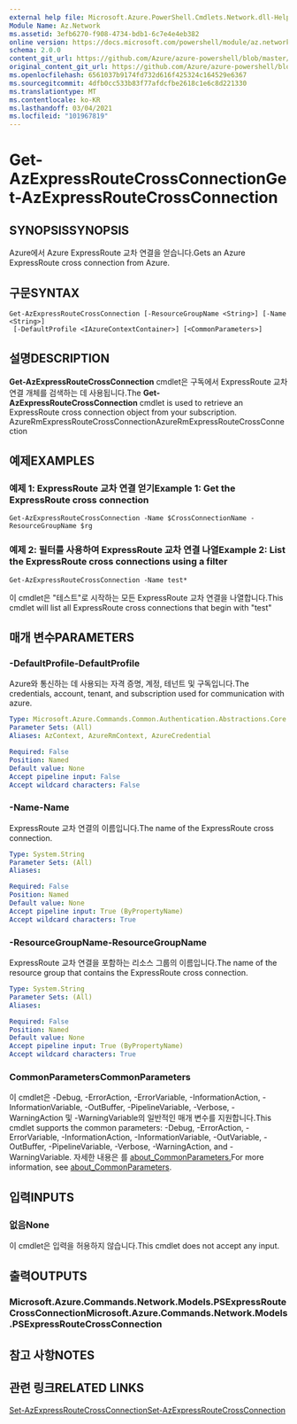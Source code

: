 ```yaml
---
external help file: Microsoft.Azure.PowerShell.Cmdlets.Network.dll-Help.xml
Module Name: Az.Network
ms.assetid: 3efb6270-f908-4734-bdb1-6c7e4e4eb382
online version: https://docs.microsoft.com/powershell/module/az.network/get-azexpressroutecrossconnection
schema: 2.0.0
content_git_url: https://github.com/Azure/azure-powershell/blob/master/src/Network/Network/help/Get-AzExpressRouteCrossConnection.md
original_content_git_url: https://github.com/Azure/azure-powershell/blob/master/src/Network/Network/help/Get-AzExpressRouteCrossConnection.md
ms.openlocfilehash: 6561037b9174fd732d616f425324c164529e6367
ms.sourcegitcommit: 4dfb0cc533b83f77afdcfbe2618c1e6c8d221330
ms.translationtype: MT
ms.contentlocale: ko-KR
ms.lasthandoff: 03/04/2021
ms.locfileid: "101967819"
---
```

# <span data-ttu-id="a4413-101">Get-AzExpressRouteCrossConnection</span><span class="sxs-lookup"><span data-stu-id="a4413-101">Get-AzExpressRouteCrossConnection</span></span>

## <span data-ttu-id="a4413-102">SYNOPSIS</span><span class="sxs-lookup"><span data-stu-id="a4413-102">SYNOPSIS</span></span>
<span data-ttu-id="a4413-103">Azure에서 Azure ExpressRoute 교차 연결을 얻습니다.</span><span class="sxs-lookup"><span data-stu-id="a4413-103">Gets an Azure ExpressRoute cross connection from Azure.</span></span>

## <span data-ttu-id="a4413-104">구문</span><span class="sxs-lookup"><span data-stu-id="a4413-104">SYNTAX</span></span>

```
Get-AzExpressRouteCrossConnection [-ResourceGroupName <String>] [-Name <String>]
 [-DefaultProfile <IAzureContextContainer>] [<CommonParameters>]
```

## <span data-ttu-id="a4413-105">설명</span><span class="sxs-lookup"><span data-stu-id="a4413-105">DESCRIPTION</span></span>
<span data-ttu-id="a4413-106">**Get-AzExpressRouteCrossConnection** cmdlet은 구독에서 ExpressRoute 교차 연결 개체를 검색하는 데 사용됩니다.</span><span class="sxs-lookup"><span data-stu-id="a4413-106">The **Get-AzExpressRouteCrossConnection** cmdlet is used to retrieve an ExpressRoute cross connection object from your subscription.</span></span>
<span data-ttu-id="a4413-107">AzureRmExpressRouteCrossConnection</span><span class="sxs-lookup"><span data-stu-id="a4413-107">AzureRmExpressRouteCrossConnection</span></span>

## <span data-ttu-id="a4413-108">예제</span><span class="sxs-lookup"><span data-stu-id="a4413-108">EXAMPLES</span></span>

### <span data-ttu-id="a4413-109">예제 1: ExpressRoute 교차 연결 얻기</span><span class="sxs-lookup"><span data-stu-id="a4413-109">Example 1: Get the ExpressRoute cross connection</span></span>
```
Get-AzExpressRouteCrossConnection -Name $CrossConnectionName -ResourceGroupName $rg
```

### <span data-ttu-id="a4413-110">예제 2: 필터를 사용하여 ExpressRoute 교차 연결 나열</span><span class="sxs-lookup"><span data-stu-id="a4413-110">Example 2: List the ExpressRoute cross connections using a filter</span></span>
```
Get-AzExpressRouteCrossConnection -Name test*
```

<span data-ttu-id="a4413-111">이 cmdlet은 "테스트"로 시작하는 모든 ExpressRoute 교차 연결을 나열합니다.</span><span class="sxs-lookup"><span data-stu-id="a4413-111">This cmdlet will list all ExpressRoute cross connections that begin with "test"</span></span>

## <span data-ttu-id="a4413-112">매개 변수</span><span class="sxs-lookup"><span data-stu-id="a4413-112">PARAMETERS</span></span>

### <span data-ttu-id="a4413-113">-DefaultProfile</span><span class="sxs-lookup"><span data-stu-id="a4413-113">-DefaultProfile</span></span>
<span data-ttu-id="a4413-114">Azure와 통신하는 데 사용되는 자격 증명, 계정, 테넌트 및 구독입니다.</span><span class="sxs-lookup"><span data-stu-id="a4413-114">The credentials, account, tenant, and subscription used for communication with azure.</span></span>

```yaml
Type: Microsoft.Azure.Commands.Common.Authentication.Abstractions.Core.IAzureContextContainer
Parameter Sets: (All)
Aliases: AzContext, AzureRmContext, AzureCredential

Required: False
Position: Named
Default value: None
Accept pipeline input: False
Accept wildcard characters: False
```

### <span data-ttu-id="a4413-115">-Name</span><span class="sxs-lookup"><span data-stu-id="a4413-115">-Name</span></span>
<span data-ttu-id="a4413-116">ExpressRoute 교차 연결의 이름입니다.</span><span class="sxs-lookup"><span data-stu-id="a4413-116">The name of the ExpressRoute cross connection.</span></span>

```yaml
Type: System.String
Parameter Sets: (All)
Aliases:

Required: False
Position: Named
Default value: None
Accept pipeline input: True (ByPropertyName)
Accept wildcard characters: True
```

### <span data-ttu-id="a4413-117">-ResourceGroupName</span><span class="sxs-lookup"><span data-stu-id="a4413-117">-ResourceGroupName</span></span>
<span data-ttu-id="a4413-118">ExpressRoute 교차 연결을 포함하는 리소스 그룹의 이름입니다.</span><span class="sxs-lookup"><span data-stu-id="a4413-118">The name of the resource group that contains the ExpressRoute cross connection.</span></span>

```yaml
Type: System.String
Parameter Sets: (All)
Aliases:

Required: False
Position: Named
Default value: None
Accept pipeline input: True (ByPropertyName)
Accept wildcard characters: True
```

### <span data-ttu-id="a4413-119">CommonParameters</span><span class="sxs-lookup"><span data-stu-id="a4413-119">CommonParameters</span></span>
<span data-ttu-id="a4413-120">이 cmdlet은 -Debug, -ErrorAction, -ErrorVariable, -InformationAction, -InformationVariable, -OutBuffer, -PipelineVariable, -Verbose, -WarningAction 및 -WarningVariable의 일반적인 매개 변수를 지원합니다.</span><span class="sxs-lookup"><span data-stu-id="a4413-120">This cmdlet supports the common parameters: -Debug, -ErrorAction, -ErrorVariable, -InformationAction, -InformationVariable, -OutVariable, -OutBuffer, -PipelineVariable, -Verbose, -WarningAction, and -WarningVariable.</span></span> <span data-ttu-id="a4413-121">자세한 내용은 를 [about_CommonParameters.](http://go.microsoft.com/fwlink/?LinkID=113216)</span><span class="sxs-lookup"><span data-stu-id="a4413-121">For more information, see [about_CommonParameters](http://go.microsoft.com/fwlink/?LinkID=113216).</span></span>

## <span data-ttu-id="a4413-122">입력</span><span class="sxs-lookup"><span data-stu-id="a4413-122">INPUTS</span></span>

### <span data-ttu-id="a4413-123">없음</span><span class="sxs-lookup"><span data-stu-id="a4413-123">None</span></span>
<span data-ttu-id="a4413-124">이 cmdlet은 입력을 허용하지 않습니다.</span><span class="sxs-lookup"><span data-stu-id="a4413-124">This cmdlet does not accept any input.</span></span>

## <span data-ttu-id="a4413-125">출력</span><span class="sxs-lookup"><span data-stu-id="a4413-125">OUTPUTS</span></span>

### <span data-ttu-id="a4413-126">Microsoft.Azure.Commands.Network.Models.PSExpressRouteCrossConnection</span><span class="sxs-lookup"><span data-stu-id="a4413-126">Microsoft.Azure.Commands.Network.Models.PSExpressRouteCrossConnection</span></span>

## <span data-ttu-id="a4413-127">참고 사항</span><span class="sxs-lookup"><span data-stu-id="a4413-127">NOTES</span></span>

## <span data-ttu-id="a4413-128">관련 링크</span><span class="sxs-lookup"><span data-stu-id="a4413-128">RELATED LINKS</span></span>

[<span data-ttu-id="a4413-129">Set-AzExpressRouteCrossConnection</span><span class="sxs-lookup"><span data-stu-id="a4413-129">Set-AzExpressRouteCrossConnection</span></span>](Set-AzExpressRouteCrossConnection.md)